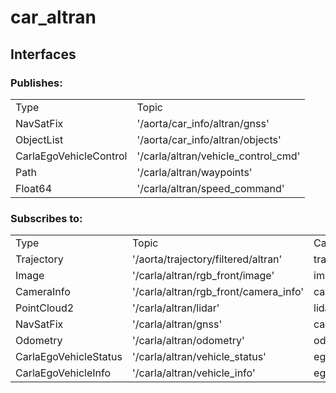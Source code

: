 # car_altran
## Interfaces
### Publishes:
<table>
    <tr>
        <td>Type</td>
        <td>Topic</td>
    </tr>
    <tr>
        <td>NavSatFix</td>
        <td>'/aorta/car_info/altran/gnss'</td>
    </tr>
    <tr>
        <td>ObjectList</td>
        <td>'/aorta/car_info/altran/objects'</td>
    </tr>
    <tr>
        <td>CarlaEgoVehicleControl</td>
        <td>'/carla/altran/vehicle_control_cmd'</td>
    </tr>
    <tr>
        <td>Path</td>
        <td>'/carla/altran/waypoints'</td>
    </tr>
    <tr>
        <td>Float64</td>
        <td>'/carla/altran/speed_command'</td>
    </tr>
</table>

### Subscribes to:
<table>
    <tr>
        <td>Type</td>
        <td>Topic</td>
        <td>Callback</td>
    </tr>
    <tr>
        <td>Trajectory</td>
        <td>'/aorta/trajectory/filtered/altran'</td>
        <td>trajectory_callback</td>
    </tr>
    <tr>
        <td>Image</td>
        <td>'/carla/altran/rgb_front/image'</td>
        <td>image_callback</td>
    </tr>
    <tr>
        <td>CameraInfo</td>
        <td>'/carla/altran/rgb_front/camera_info'</td>
        <td>camera_info_callback</td>
    </tr>
    <tr>
        <td>PointCloud2</td>
        <td>'/carla/altran/lidar'</td>
        <td>lidar_callback</td>
    </tr>
    <tr>
        <td>NavSatFix</td>
        <td>'/carla/altran/gnss'</td>
        <td>carla_gnss_callback</td>
    </tr>
    <tr>
        <td>Odometry</td>
        <td>'/carla/altran/odometry'</td>
        <td>odometry_callback</td>
    </tr>
    <tr>
        <td>CarlaEgoVehicleStatus</td>
        <td>'/carla/altran/vehicle_status'</td>
        <td>ego_vehicle_callback</td>
    </tr>
    <tr>
        <td>CarlaEgoVehicleInfo</td>
        <td>'/carla/altran/vehicle_info'</td>
        <td>ego_wheels_callback</td>
    </tr>
</table>

